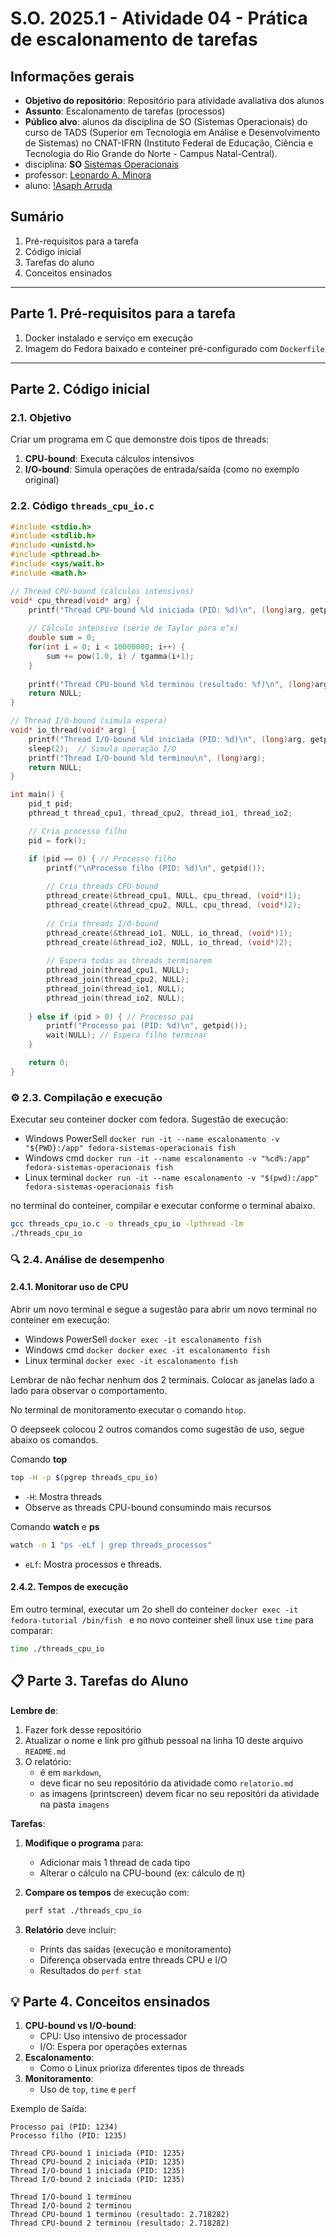 # S.O. 2025.1 - Atividade 04 - Prática de escalonamento de tarefas

## Informações gerais

- **Objetivo do repositório**: Repositório para atividade avaliativa dos alunos
- **Assunto**: Escalonamento de tarefas (processos)
- **Público alvo**: alunos da disciplina de SO (Sistemas Operacionais) do curso de TADS (Superior em Tecnologia em Análise e Desenvolvimento de Sistemas) no CNAT-IFRN (Instituto Federal de Educação, Ciência e Tecnologia do Rio Grande do Norte - Campus Natal-Central).
- disciplina: **SO** [Sistemas Operacionais](https://github.com/sistemas-operacionais/)
- professor: [Leonardo A. Minora](https://github.com/leonardo-minora)
- aluno: [!Asaph Arruda](https://github.com/ArrudaAsaph)

## Sumário

1. Pré-requisitos para a tarefa
2. Código inicial
3. Tarefas do aluno
4. Conceitos ensinados

---

## Parte 1. Pré-requisitos para a tarefa

1. Docker instalado e serviço em execução
2. Imagem do Fedora baixado e conteiner pré-configurado com `Dockerfile`

---

## Parte 2. Código inicial

### 2.1. Objetivo
Criar um programa em C que demonstre dois tipos de threads:

1. **CPU-bound**: Executa cálculos intensivos
2. **I/O-bound**: Simula operações de entrada/saída (como no exemplo original)

### 2.2. Código `threads_cpu_io.c`

```c
#include <stdio.h>
#include <stdlib.h>
#include <unistd.h>
#include <pthread.h>
#include <sys/wait.h>
#include <math.h>

// Thread CPU-bound (cálculos intensivos)
void* cpu_thread(void* arg) {
    printf("Thread CPU-bound %ld iniciada (PID: %d)\n", (long)arg, getpid());
    
    // Cálculo intensivo (série de Taylor para e^x)
    double sum = 0;
    for(int i = 0; i < 10000000; i++) {
        sum += pow(1.0, i) / tgamma(i+1);
    }
    
    printf("Thread CPU-bound %ld terminou (resultado: %f)\n", (long)arg, sum);
    return NULL;
}

// Thread I/O-bound (simula espera)
void* io_thread(void* arg) {
    printf("Thread I/O-bound %ld iniciada (PID: %d)\n", (long)arg, getpid());
    sleep(2);  // Simula operação I/O
    printf("Thread I/O-bound %ld terminou\n", (long)arg);
    return NULL;
}

int main() {
    pid_t pid;
    pthread_t thread_cpu1, thread_cpu2, thread_io1, thread_io2;

    // Cria processo filho
    pid = fork();

    if (pid == 0) { // Processo filho
        printf("\nProcesso filho (PID: %d)\n", getpid());
        
        // Cria threads CPU-bound
        pthread_create(&thread_cpu1, NULL, cpu_thread, (void*)1);
        pthread_create(&thread_cpu2, NULL, cpu_thread, (void*)2);
        
        // Cria threads I/O-bound
        pthread_create(&thread_io1, NULL, io_thread, (void*)1);
        pthread_create(&thread_io2, NULL, io_thread, (void*)2);
        
        // Espera todas as threads terminarem
        pthread_join(thread_cpu1, NULL);
        pthread_join(thread_cpu2, NULL);
        pthread_join(thread_io1, NULL);
        pthread_join(thread_io2, NULL);
        
    } else if (pid > 0) { // Processo pai
        printf("Processo pai (PID: %d)\n", getpid());
        wait(NULL); // Espera filho terminar
    }

    return 0;
}
```

### ⚙️ 2.3. Compilação e execução

Executar seu conteiner docker com fedora.
Sugestão de execução:
- Windows PowerSell `docker run -it --name escalonamento -v "${PWD}:/app" fedora-sistemas-operacionais fish`
- Windows cmd `docker run -it --name escalonamento -v "%cd%:/app" fedora-sistemas-operacionais fish`
- Linux terminal `docker run -it --name escalonamento -v "$(pwd):/app" fedora-sistemas-operacionais fish`

no terminal do conteiner, compilar e executar conforme o terminal abaixo.

```bash
gcc threads_cpu_io.c -o threads_cpu_io -lpthread -lm
./threads_cpu_io
```

### 🔍 2.4. Análise de desempenho


#### 2.4.1. Monitorar uso de CPU

Abrir um novo terminal e segue a sugestão para abrir um novo terminal no conteiner em execução:
- Windows PowerSell `docker exec -it escalonamento fish`
- Windows cmd `docker docker exec -it escalonamento fish`
- Linux terminal `docker exec -it escalonamento fish`

Lembrar de não fechar nenhum dos 2 terminais.
Colocar as janelas lado a lado para observar o comportamento.

No terminal de monitoramento executar o comando `htop`.

O deepseek colocou 2 outros comandos como sugestão de uso, segue abaixo os comandos.

Comando **top**
```bash
top -H -p $(pgrep threads_cpu_io)
```

- `-H`: Mostra threads
- Observe as threads CPU-bound consumindo mais recursos

Comando **watch** e **ps**
```bash
watch -n 1 "ps -eLf | grep threads_processos"
```
- `eLf`: Mostra processos e threads.

#### 2.4.2. Tempos de execução

Em outro terminal, executar um 2o shell do conteiner `docker exec -it fedora-tutorial /bin/fish ` e no novo conteiner shell linux use `time` para comparar:

```bash
time ./threads_cpu_io
```

## 📋 Parte 3. Tarefas do Aluno

**Lembre de**:
1. Fazer fork desse repositório
2. Atualizar o nome e link pro github pessoal na linha 10 deste arquivo `README.md`
3. O relatório:
   - é em `markdown`, 
   - deve ficar no seu repositório da atividade como `relatorio.md`
   - as imagens (printscreen) devem ficar no seu repositóri da atividade na pasta `imagens`

**Tarefas**:

1. **Modifique o programa** para:
   - Adicionar mais 1 thread de cada tipo
   - Alterar o cálculo na CPU-bound (ex: cálculo de π)

5. **Compare os tempos** de execução com:
   ```bash
   perf stat ./threads_cpu_io
   ```

6. **Relatório** deve incluir:
   - Prints das saídas (execução e monitoramento)
   - Diferença observada entre threads CPU e I/O
   - Resultados do `perf stat`

## 💡 Parte 4. Conceitos ensinados

1. **CPU-bound vs I/O-bound**:
   - CPU: Uso intensivo de processador
   - I/O: Espera por operações externas
2. **Escalonamento**:
   - Como o Linux prioriza diferentes tipos de threads
3. **Monitoramento**:
   - Uso de `top`, `time` e `perf`

Exemplo de Saída:

```
Processo pai (PID: 1234)
Processo filho (PID: 1235)

Thread CPU-bound 1 iniciada (PID: 1235)
Thread CPU-bound 2 iniciada (PID: 1235)
Thread I/O-bound 1 iniciada (PID: 1235)
Thread I/O-bound 2 iniciada (PID: 1235)

Thread I/O-bound 1 terminou
Thread I/O-bound 2 terminou
Thread CPU-bound 1 terminou (resultado: 2.718282)
Thread CPU-bound 2 terminou (resultado: 2.718282)
```
